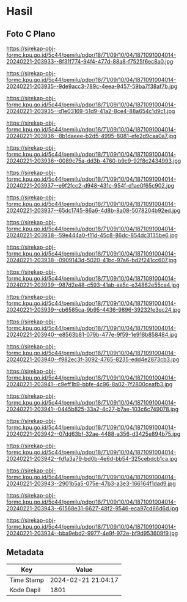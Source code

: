 # Hasil

## Foto C Plano

https://sirekap-obj-formc.kpu.go.id/5c44/pemilu/pdpr/18/71/09/10/04/1871091004014-20240221-203933--8f31f774-94f4-477d-88a8-f7525f6ec8a0.jpg

https://sirekap-obj-formc.kpu.go.id/5c44/pemilu/pdpr/18/71/09/10/04/1871091004014-20240221-203935--9de9acc3-789c-4eea-9457-59ba7f38af7b.jpg

https://sirekap-obj-formc.kpu.go.id/5c44/pemilu/pdpr/18/71/09/10/04/1871091004014-20240221-203935--d1e03169-51d9-41a2-8ce4-88a654c1d9c1.jpg

https://sirekap-obj-formc.kpu.go.id/5c44/pemilu/pdpr/18/71/09/10/04/1871091004014-20240221-203936--8b1daeee-b2d5-4995-8081-efe2d9caa0a7.jpg

https://sirekap-obj-formc.kpu.go.id/5c44/pemilu/pdpr/18/71/09/10/04/1871091004014-20240221-203936--0089c75a-dd3b-4760-b9c9-92f8c2434993.jpg

https://sirekap-obj-formc.kpu.go.id/5c44/pemilu/pdpr/18/71/09/10/04/1871091004014-20240221-203937--e9f2fcc2-d948-431c-954f-d1ae0f65c902.jpg

https://sirekap-obj-formc.kpu.go.id/5c44/pemilu/pdpr/18/71/09/10/04/1871091004014-20240221-203937--65dc1745-86a6-4d8b-8a08-5078204b92ed.jpg

https://sirekap-obj-formc.kpu.go.id/5c44/pemilu/pdpr/18/71/09/10/04/1871091004014-20240221-203938--59e444a0-f11d-45c8-86dc-854dc3135be6.jpg

https://sirekap-obj-formc.kpu.go.id/5c44/pemilu/pdpr/18/71/09/10/04/1871091004014-20240221-203938--0909143d-5020-41bc-97a6-bd2f241cc607.jpg

https://sirekap-obj-formc.kpu.go.id/5c44/pemilu/pdpr/18/71/09/10/04/1871091004014-20240221-203939--987d2e48-c593-41ab-aa5c-e34862e55ca4.jpg

https://sirekap-obj-formc.kpu.go.id/5c44/pemilu/pdpr/18/71/09/10/04/1871091004014-20240221-203939--cb6585ca-9b95-4436-9896-39232fe3ec24.jpg

https://sirekap-obj-formc.kpu.go.id/5c44/pemilu/pdpr/18/71/09/10/04/1871091004014-20240221-203940--e8563b81-079b-477e-9f59-1e918b858484.jpg

https://sirekap-obj-formc.kpu.go.id/5c44/pemilu/pdpr/18/71/09/10/04/1871091004014-20240221-203940--f982ec3f-3092-4765-8235-edd4e2873cb3.jpg

https://sirekap-obj-formc.kpu.go.id/5c44/pemilu/pdpr/18/71/09/10/04/1871091004014-20240221-203941--c9eff1b9-bbfe-4c96-8a02-7f2800ceafb3.jpg

https://sirekap-obj-formc.kpu.go.id/5c44/pemilu/pdpr/18/71/09/10/04/1871091004014-20240221-203941--0445b825-33a2-4c27-b7ae-103c6c749078.jpg

https://sirekap-obj-formc.kpu.go.id/5c44/pemilu/pdpr/18/71/09/10/04/1871091004014-20240221-203942--07dd63bf-32ae-4488-a356-d3425e894b75.jpg

https://sirekap-obj-formc.kpu.go.id/5c44/pemilu/pdpr/18/71/09/10/04/1871091004014-20240221-203942--fd1a3a79-bd0b-4e6d-bb54-325cebdcb1ca.jpg

https://sirekap-obj-formc.kpu.go.id/5c44/pemilu/pdpr/18/71/09/10/04/1871091004014-20240221-203943--2901b5a5-075e-47b3-a3e3-166164f1dad9.jpg

https://sirekap-obj-formc.kpu.go.id/5c44/pemilu/pdpr/18/71/09/10/04/1871091004014-20240221-203943--61568e31-6627-48f2-9546-eca97cd86d6d.jpg

https://sirekap-obj-formc.kpu.go.id/5c44/pemilu/pdpr/18/71/09/10/04/1871091004014-20240221-203934--bba9ebd2-9977-4e9f-972e-bf9d953609f9.jpg


## Metadata

| Key        | Value               |
| ---------- | ------------------- |
| Time Stamp | 2024-02-21 21:04:17 |
| Kode Dapil | 1801                |



